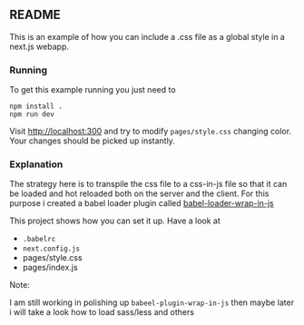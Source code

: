 README
------

This is an example of how you can include a .css file as a global style in a next.js webapp.

### Running

To get this example running you just need to

    npm install .
    npm run dev

Visit [http://localhost:300](http://localhost:300) and try to modify `pages/style.css` changing color. Your changes should be picked up instantly.


### Explanation

The strategy here is to transpile the css file to a css-in-js file so that it can be loaded and hot reloaded both on the server and the client. For this purpose i created a babel loader plugin called [babel-loader-wrap-in-js](https://github.com/davibe/babel-plugin-wrap-in-js)

This project shows how you can set it up. Have a look at
- `.babelrc`
- `next.config.js`
- pages/style.css
- pages/index.js

Note:

I am still working in polishing up `babeel-plugin-wrap-in-js` then maybe later i will take a look how to load sass/less and others
